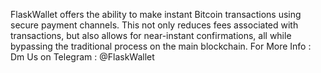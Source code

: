 FlaskWallet offers the ability to make instant Bitcoin transactions using secure payment channels.
This not only reduces fees associated with transactions, but also allows for near-instant confirmations, all while bypassing the traditional process on the main blockchain.
For More Info :
  Dm Us on Telegram : @FlaskWallet
